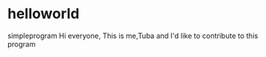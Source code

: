 # helloworld
simpleprogram
Hi everyone,
   This is me,Tuba and I'd like to contribute to this program 
